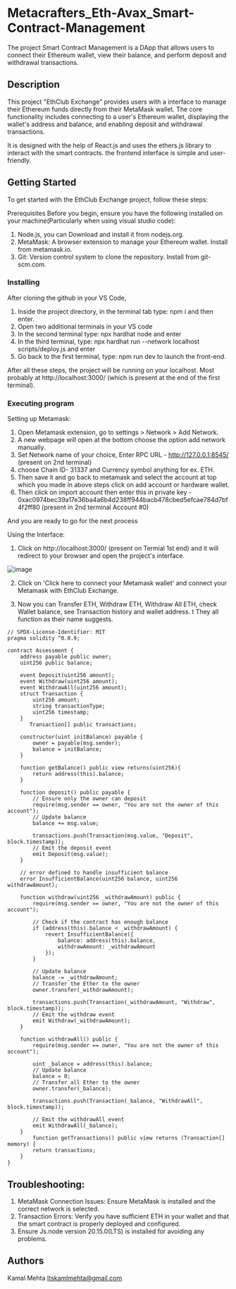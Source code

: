# Metacrafters_Eth-Avax_Smart-Contract-Management

The project Smart Contract Management is a DApp that allows users to connect their Ethereum wallet, view their balance, and perform deposit and withdrawal transactions.

## Description

This project "EthClub Exchange" provides users with a interface to manage their Ethereum funds directly from their MetaMask wallet. The core functionality includes connecting to a user's Ethereum wallet, displaying the wallet's address and balance, and enabling deposit and withdrawal transactions.

It is designed with the help of React.js and uses the ethers.js library to interact with the smart contracts. the frontend interface is simple and user-friendly.

## Getting Started

To get started with the EthClub Exchange project, follow these steps:

Prerequisites
Before you begin, ensure you have the following installed on your machine(Particularly when using visual studio code):

1. Node.js, you can Download and install it from nodejs.org.
2. MetaMask: A browser extension to manage your Ethereum wallet. Install from metamask.io.
3. Git: Version control system to clone the repository. Install from git-scm.com.

### Installing

After cloning the github in your VS Code,

1. Inside the project directory, in the terminal tab type: npm i and then enter.
2. Open two additional terminals in your VS code
3. In the second terminal type: npx hardhat node and enter
4. In the third terminal, type: npx hardhat run --network localhost scripts/deploy.js and enter
5. Go back to the first terminal, type: npm run dev to launch the front-end.

After all these steps, the project will be running on your localhost. Most probably at http://localhost:3000/ (which is present at the end of the first terminal). 

### Executing program

Setting up Metamask:
1. Open Metamask extension, go to settings > Network > Add Network.
2. A new webpage will open at the bottom choose the option add network manually.
3. Set Network name of your choice, Enter RPC URL - http://127.0.0.1:8545/ (present on 2nd terminal) 
4. choose Chain ID- 31337 and Currency symbol anything for ex. ETH.
5. Then save it and go back to metamask and select the account at top which you made in above steps click on add account or hardware wallet.
6. Then click on import account then enter this in private key - 0xac0974bec39a17e36ba4a6b4d238ff944bacb478cbed5efcae784d7bf4f2ff80 (present in 2nd terminal Account #0)

And you are ready to go for the next process

Using the Interface:

1. Click on http://localhost:3000/ (present on Termial 1st end) and it will redirect to your browser and open the project's interface.

![image](https://github.com/itskamalmehta/Metacrafters_ETH-AVAX_Smart-Contract-Management/assets/112396717/100cbe7a-a8c9-4049-9ec3-5a5f1991d891)

2. Click on 'Click here to connect your Metamask wallet' and connect your Metamask with EthClub Exchange.

3. Now you can Transfer ETH, Withdraw ETH, Withdraw All ETH, check Wallet balance, see Transaction history and wallet address. t
   They all function as their name suggests.

```
// SPDX-License-Identifier: MIT
pragma solidity ^0.8.9;

contract Assessment {
    address payable public owner;
    uint256 public balance;

    event Deposit(uint256 amount);
    event Withdraw(uint256 amount);
    event WithdrawAll(uint256 amount);
    struct Transaction {
        uint256 amount;
        string transactionType;
        uint256 timestamp;
    }
       Transaction[] public transactions;

    constructor(uint initBalance) payable {
        owner = payable(msg.sender);
        balance = initBalance;
    }

    function getBalance() public view returns(uint256){
        return address(this).balance; 
    }

    function deposit() public payable {
        // Ensure only the owner can deposit
        require(msg.sender == owner, "You are not the owner of this account");
        // Update balance
        balance += msg.value;

        transactions.push(Transaction(msg.value, "Deposit", block.timestamp));
        // Emit the deposit event
        emit Deposit(msg.value);
    }

    // error defined to handle insufficient balance
    error InsufficientBalance(uint256 balance, uint256 withdrawAmount);

    function withdraw(uint256 _withdrawAmount) public {
        require(msg.sender == owner, "You are not the owner of this account");

        // Check if the contract has enough balance
        if (address(this).balance < _withdrawAmount) {
            revert InsufficientBalance({
                balance: address(this).balance,
                withdrawAmount: _withdrawAmount
            });
        }

        // Update balance
        balance -= _withdrawAmount;
        // Transfer the Ether to the owner
        owner.transfer(_withdrawAmount);

        transactions.push(Transaction(_withdrawAmount, "Withdraw", block.timestamp));
        // Emit the withdraw event
        emit Withdraw(_withdrawAmount);
    }

    function withdrawAll() public { 
        require(msg.sender == owner, "You are not the owner of this account");

        uint _balance = address(this).balance;
        // Update balance
        balance = 0;
        // Transfer all Ether to the owner
        owner.transfer(_balance);

        transactions.push(Transaction(_balance, "WithdrawAll", block.timestamp));

        // Emit the withdrawAll event
        emit WithdrawAll(_balance);
    }
        function getTransactions() public view returns (Transaction[] memory) {
        return transactions;
    }
}

```

## Troubleshooting:

1. MetaMask Connection Issues: Ensure MetaMask is installed and the correct network is selected.
2. Transaction Errors: Verify you have sufficient ETH in your wallet and that the smart contract is properly deployed and configured.
3. Ensure Js.node version 20.15.0(LTS) is installed for avoiding any problems. 



## Authors
Kamal Mehta
Itskamlmehta@gmail.com

